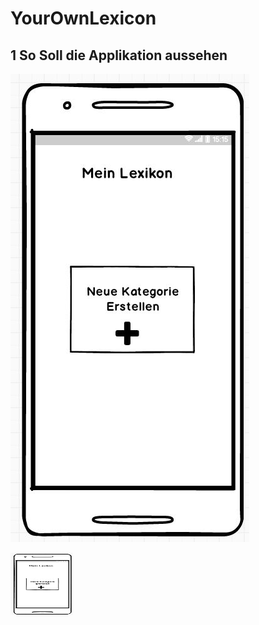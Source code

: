 # YourOwnLexicon

## 1 So Soll die Applikation aussehen

![firstStart](image/firstStart.JPG?raw=true "Wenn die App zum ersten Mal geöffnet wird bzw. keine Einträge vorhanden sind")

<img src="image/firstStart.JPG" width="100" height="100">
